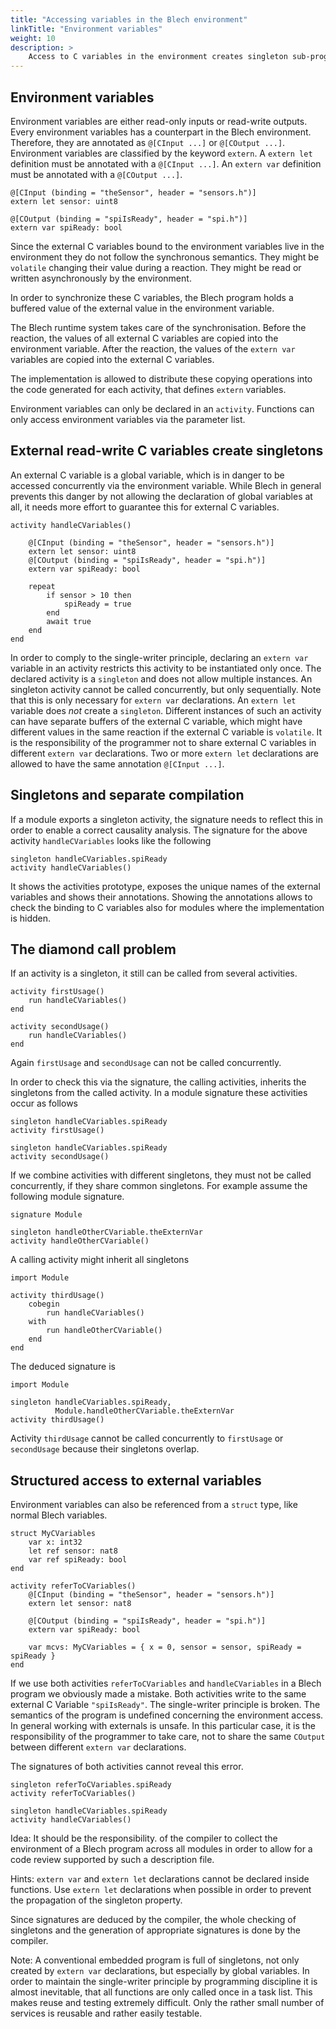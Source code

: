 ```yaml
---
title: "Accessing variables in the Blech environment"
linkTitle: "Environment variables"
weight: 10
description: >
    Access to C variables in the environment creates singleton sub-programs.
---
```



## Environment variables

Environment variables are either read-only inputs or read-write outputs.
Every environment variables has a counterpart in the Blech environment.
Therefore, they are annotated as `@[CInput ...]` or `@[COutput ...]`.
Environment variables are classified by the keyword `extern`. 
A `extern let` definition must be annotated with a `@[CInput ...]`.
An `extern var` definition must be annotated with a `@[COutput ...]`. 

```blech
@[CInput (binding = "theSensor", header = "sensors.h")]
extern let sensor: uint8 

@[COutput (binding = "spiIsReady", header = "spi.h")]
extern var spiReady: bool
```

Since the external C variables bound to the environment variables live in the environment they do not follow the synchronous semantics. 
They might be `volatile` changing their value during a reaction. 
They might be read or written asynchronously by the environment.

In order to synchronize these C variables, the Blech program holds a buffered value of the external value in the environment variable.

The Blech runtime system takes care of the synchronisation.
Before the reaction, the values of all external C variables are copied into the environment variable.
After the reaction, the values of the `extern var` variables are copied into the external C variables.

The implementation is allowed to distribute these copying operations into the code generated for each activity, that defines `extern` variables.

Environment variables can only be declared in an `activity`.
Functions can only access environment variables via the parameter list.

## External read-write C variables create singletons

An external C variable is a global variable, which is in danger to be accessed concurrently via the environment variable.
While Blech in general prevents this danger by not allowing the declaration of global variables at all, it needs more effort to guarantee this for external C variables.


```blech
activity handleCVariables()
    
    @[CInput (binding = "theSensor", header = "sensors.h")]
    extern let sensor: uint8
    @[COutput (binding = "spiIsReady", header = "spi.h")]
    extern var spiReady: bool

    repeat
        if sensor > 10 then
            spiReady = true
        end
        await true
    end
end
```


In order to comply to the single-writer principle, declaring an `extern var` variable in an activity restricts this activity to be instantiated only once.
The declared activity is a `singleton` and does not allow multiple instances.
An singleton activity cannot be called concurrently, but only sequentially.
Note that this is only necessary for `extern var` declarations.
An `extern let` variable does *not* create a `singleton`.
Different instances of such an activity can have separate buffers of the external C variable, which might have different values in the same reaction if the external C variable is `volatile`.
It is the responsibility of the programmer not to share external C variables in different `extern var` declarations.
Two or more `extern let` declarations are allowed to have the same annotation `@[CInput ...]`.

## Singletons and separate compilation

If a module exports a singleton activity, the signature needs to reflect this in order to enable a correct causality analysis.
The signature for the above activity `handleCVariables` looks like the following

```blech
singleton handleCVariables.spiReady 
activity handleCVariables()
```

It shows the activities prototype, exposes the unique names of the external variables and shows their annotations. 
Showing the annotations allows to check the binding to C variables also for modules where the implementation is hidden.

## The diamond call problem

If an activity is a singleton, it still can be called from several activities.

```blech
activity firstUsage()
    run handleCVariables()
end

activity secondUsage()
    run handleCVariables()
end
```

Again `firstUsage` and `secondUsage` can not be called concurrently.

In order to check this via the signature, the calling activities, inherits the singletons from the called activity.
In a module signature these activities occur as follows


```blech
singleton handleCVariables.spiReady
activity firstUsage()

singleton handleCVariables.spiReady
activity secondUsage()

```

If we combine activities with different singletons, they must not be called concurrently, if they share common singletons.
For example assume the following module signature.

```blech
signature Module 

singleton handleOtherCVariable.theExternVar
activity handleOtherCVariable()
```

A calling activity might inherit all singletons
```blech
import Module

activity thirdUsage()
    cobegin
        run handleCVariables()
    with
        run handleOtherCVariable()
    end
end
```

The deduced signature is

```blech
import Module

singleton handleCVariables.spiReady, 
          Module.handleOtherCVariable.theExternVar
activity thirdUsage()
```

Activity `thirdUsage` cannot be called concurrently to `firstUsage` or `secondUsage` because their singletons overlap.

## Structured access to external variables


Environment variables can also be referenced from a `struct` type, like normal Blech variables.

```blech
struct MyCVariables
    var x: int32
    let ref sensor: nat8
    var ref spiReady: bool
end
```


```blech
activity referToCVariables()
    @[CInput (binding = "theSensor", header = "sensors.h")]
    extern let sensor: nat8 

    @[COutput (binding = "spiIsReady", header = "spi.h")]
    extern var spiReady: bool

    var mcvs: MyCVariables = { x = 0, sensor = sensor, spiReady = spiReady }
end
```

If we use both activities `referToCVariables` and `handleCVariables` in a Blech program we obviously made a mistake.
Both activities write to the same external C Variable `"spiIsReady"`.
The single-writer principle is broken.
The semantics of the program is undefined concerning the environment access.
In general working with externals is unsafe.
In this particular case, it is the responsibility of the programmer to take care, not to share the same `COutput` between different `extern var` declarations.

The signatures of both activities cannot reveal this error.
```blech
singleton referToCVariables.spiReady
activity referToCVariables()

singleton handleCVariables.spiReady
activity handleCVariables()
```

Idea: It should be the responsibility. of the compiler to collect the environment of a Blech program across all modules in order to allow for a code review supported by such a description file.


Hints: `extern var` and `extern let` declarations cannot be declared inside functions.
Use `extern let` declarations when possible in order to prevent the propagation of the singleton property.

Since signatures are deduced by the compiler, the whole checking of singletons and the generation of appropriate signatures is done by the compiler.

Note: A conventional embedded program is full of singletons, not only created by `extern var` declarations, but especially by global variables.
In order to maintain the single-writer principle by programming discipline it is almost inevitable, that all functions are only called once in a task list. This makes reuse and testing extremely difficult. Only the rather small number of services is reusable and rather easily testable.